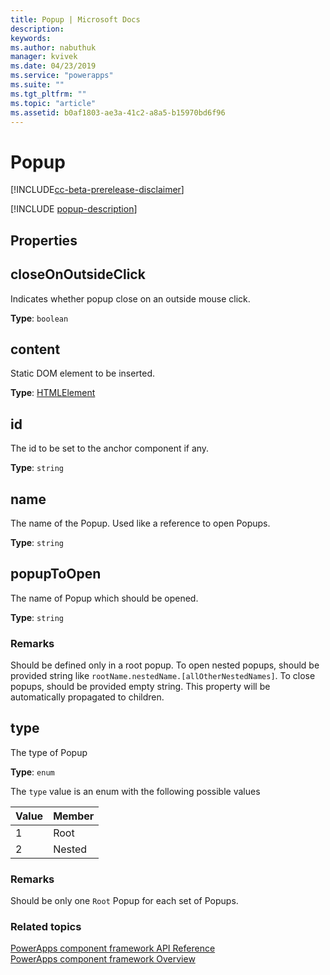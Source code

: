 ```yaml
---
title: Popup | Microsoft Docs
description: 
keywords:
ms.author: nabuthuk
manager: kvivek
ms.date: 04/23/2019
ms.service: "powerapps"
ms.suite: ""
ms.tgt_pltfrm: ""
ms.topic: "article"
ms.assetid: b0af1803-ae3a-41c2-a8a5-b15970bd6f96
---
```


# Popup

[!INCLUDE[cc-beta-prerelease-disclaimer](../../../includes/cc-beta-prerelease-disclaimer.md)]

[!INCLUDE [popup-description](includes/popup-description.md)]

## Properties

## closeOnOutsideClick

Indicates whether popup close on an outside mouse click.

**Type**: `boolean`

## content

Static DOM element to be inserted.

**Type**: [HTMLElement](https://developer.mozilla.org/docs/Web/API/HTMLElement)

## id

The id to be set to the anchor component if any.

**Type**: `string`

## name

The name of the Popup. Used like a reference to open Popups.

**Type**: `string`

## popupToOpen

The name of Popup which should be opened.

**Type**: `string`

### Remarks

Should be defined only in a root popup. To open nested popups, should be provided string like `rootName.nestedName.[allOtherNestedNames]`. To close popups, should be provided empty string. This property will be automatically propagated to children.

## type

The type of Popup

**Type**: `enum`

The `type` value is an enum with the following possible values

|Value|Member|
|--|--|
|1|Root|
|2|Nested|

### Remarks

Should be only one `Root` Popup for each set of Popups.

### Related topics

[PowerApps component framework API Reference](../reference/index.md)<br/>
[PowerApps component framework Overview](../overview.md)